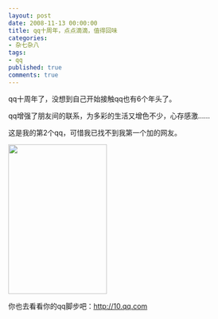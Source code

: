 ```yaml
---
layout: post
date: 2008-11-13 00:00:00
title: qq十周年，点点滴滴，值得回味
categories:
- 杂七杂八
tags:
- qq
published: true
comments: true
---
```

<p>qq十周年了，没想到自己开始接触qq也有6个年头了。</p>

<p>qq增强了朋友间的联系，为多彩的生活又增色不少，心存感激……</p>

<p>这是我的第2个qq，可惜我已找不到我第一个加的网友。</p>

<p><a href="{{site.url}}/media/2008/11/yn9_xfu12lcf4a2o.jpg"><img class="alignnone size-medium wp-image-266" title="yn9_xfu12lcf4a2o" src="{{site.url}}/media/2008/11/yn9_xfu12lcf4a2o-198x300.jpg" alt="" width="198" height="300" /></a></p>

<p>你也去看看你的qq脚步吧：<a href="http://10.qq.com" target="_blank">http://10.qq.com</a></p>
